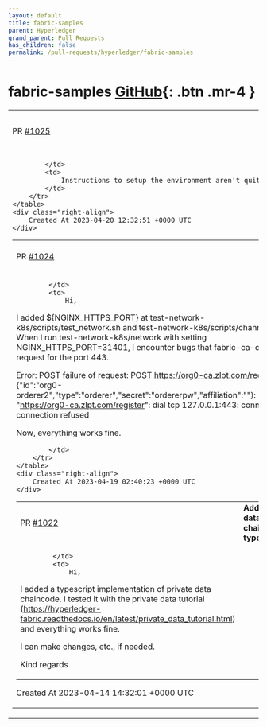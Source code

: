 ```yaml
---
layout: default
title: fabric-samples
parent: Hyperledger
grand_parent: Pull Requests
has_children: false
permalink: /pull-requests/hyperledger/fabric-samples
---
```


# fabric-samples <span class="fs-3 right-align">[GitHub](https://github.com/hyperledger/fabric-samples){: .btn .mr-4 }</span>


<div>
    <table>
        <tr>
            <td>
                PR <a href="https://github.com/hyperledger/fabric-samples/pull/1025" class=".btn">#1025</a>
            </td>
            <td>
                <b>
                    Fix erc-1155 sample README
                </b>
            </td>
        </tr>
        <tr>
            <td>
                
            </td>
            <td>
                Instructions to setup the environment aren't quite right. This fixes it.
            </td>
        </tr>
    </table>
    <div class="right-align">
        Created At 2023-04-20 12:32:51 +0000 UTC
    </div>
</div>

<div>
    <table>
        <tr>
            <td>
                PR <a href="https://github.com/hyperledger/fabric-samples/pull/1024" class=".btn">#1024</a>
            </td>
            <td>
                <b>
                    fixed test-network-k8s/scripts/test_network.sh missing 
                </b>
            </td>
        </tr>
        <tr>
            <td>
                
            </td>
            <td>
                Hi, 

I added ${NGINX_HTTPS_PORT} at test-network-k8s/scripts/test_network.sh and test-network-k8s/scripts/channel.sh. When I run test-network-k8s/network with setting NGINX_HTTPS_PORT=31401, I encounter bugs that fabric-ca-client still request for the port 443.

Error: POST failure of request: POST https://org0-ca.zlpt.com/register
{"id":"org0-orderer2","type":"orderer","secret":"ordererpw","affiliation":""}: Post "https://org0-ca.zlpt.com/register": dial tcp 127.0.0.1:443: connect: connection refused

Now, everything works fine.

            </td>
        </tr>
    </table>
    <div class="right-align">
        Created At 2023-04-19 02:40:23 +0000 UTC
    </div>
</div>

<div>
    <table>
        <tr>
            <td>
                PR <a href="https://github.com/hyperledger/fabric-samples/pull/1022" class=".btn">#1022</a>
            </td>
            <td>
                <b>
                    Add private data chaincode-typescript
                </b>
            </td>
        </tr>
        <tr>
            <td>
                
            </td>
            <td>
                Hi,

I added a typescript implementation of private data chaincode. I tested it with the private data tutorial (https://hyperledger-fabric.readthedocs.io/en/latest/private_data_tutorial.html) and everything works fine.

I can make changes, etc., if needed.

Kind regards
            </td>
        </tr>
    </table>
    <div class="right-align">
        Created At 2023-04-14 14:32:01 +0000 UTC
    </div>
</div>

